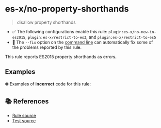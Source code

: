 # es-x/no-property-shorthands
> disallow property shorthands

- ✅ The following configurations enable this rule: `plugin:es-x/no-new-in-es2015`, `plugin:es-x/restrict-to-es3`, and `plugin:es-x/restrict-to-es5`
- 🔧 The `--fix` option on the [command line](https://eslint.org/docs/user-guide/command-line-interface#fixing-problems) can automatically fix some of the problems reported by this rule.

This rule reports ES2015 property shorthands as errors.

## Examples

⛔ Examples of **incorrect** code for this rule:

<eslint-playground type="bad" code="/*eslint es-x/no-property-shorthands: error */
let obj = {
    a,
    b() {}
}
" />

## 📚 References

- [Rule source](https://github.com/ota-meshi/eslint-plugin-es-x/blob/master/lib/rules/no-property-shorthands.js)
- [Test source](https://github.com/ota-meshi/eslint-plugin-es-x/blob/master/tests/lib/rules/no-property-shorthands.js)

